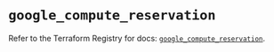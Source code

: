 # `google_compute_reservation`

Refer to the Terraform Registry for docs: [`google_compute_reservation`](https://registry.terraform.io/providers/hashicorp/google-beta/6.23.0/docs/resources/google_compute_reservation).
